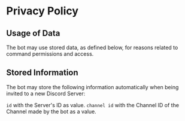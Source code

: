 # Privacy Policy
## Usage of Data
The bot may use stored data, as defined below, for reasons related to command permissions and access.

## Stored Information
The bot may store the following information automatically when being invited to a new Discord Server:

`id` with the Server's ID as value.
`channel id` with the Channel ID of the Channel made by the bot as a value.